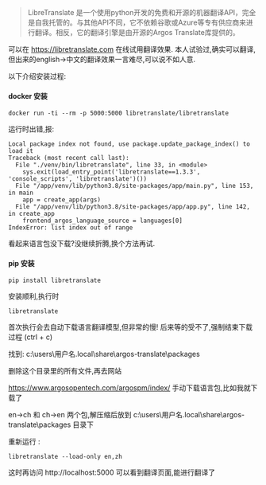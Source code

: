 > LibreTranslate 是一个使用python开发的免费和开源的机器翻译API，完全是自我托管的。与其他API不同，它不依赖谷歌或Azure等专有供应商来进行翻译。相反，它的翻译引擎是由开源的Argos Translate库提供的。

可以在 https://libretranslate.com  在线试用翻译效果.
本人试验过,确实可以翻译,但出来的english->中文的翻译效果一言难尽,可以说不如人意.


以下介绍安装过程:

#### docker 安装

```
docker run -ti --rm -p 5000:5000 libretranslate/libretranslate
```

运行时出错,报:

```
Local package index not found, use package.update_package_index() to load it
Traceback (most recent call last):
  File "./venv/bin/libretranslate", line 33, in <module>
    sys.exit(load_entry_point('libretranslate==1.3.3', 'console_scripts', 'libretranslate')())
  File "/app/venv/lib/python3.8/site-packages/app/main.py", line 153, in main
    app = create_app(args)
  File "/app/venv/lib/python3.8/site-packages/app/app.py", line 142, in create_app
    frontend_argos_language_source = languages[0]
IndexError: list index out of range

```

看起来语言包没下载?没继续折腾,换个方法再试.

#### pip 安装

```
pip install libretranslate
```

安装顺利,执行时

```
libretranslate 
```

首次执行会去自动下载语言翻译模型,但非常的慢!
后来等的受不了,强制结束下载过程 (ctrl + c)

找到:
c:\users\用户名\.local\share\argos-translate\packages

删除这个目录里的所有文件,再去网站

https://www.argosopentech.com/argospm/index/ 手动下载语言包,比如我就下载了

en->ch 和 ch->en 两个包,解压缩后放到 c:\users\用户名\.local\share\argos-translate\packages 目录下

重新运行 :

```
libretranslate --load-only en,zh
```

这时再访问  http://localhost:5000 可以看到翻译页面,能进行翻译了





